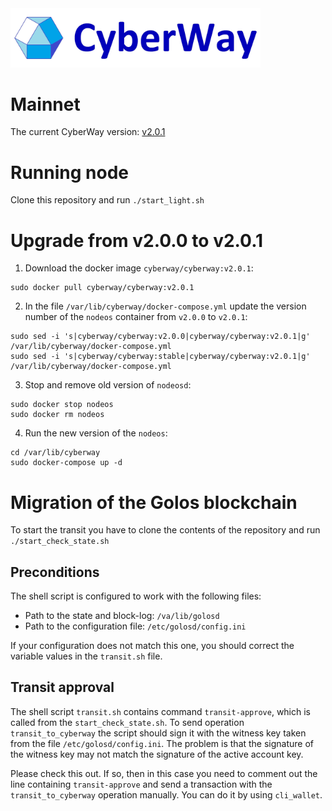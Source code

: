 <img width="400" src="./images/logo.jpg" />

# Mainnet

The current CyberWay version: [v2.0.1](https://github.com/cyberway/cyberway/releases/tag/v2.0.1)

# Running node

Clone this repository and run `./start_light.sh`

# Upgrade from v2.0.0 to v2.0.1

1. Download the docker image `cyberway/cyberway:v2.0.1`:
```
sudo docker pull cyberway/cyberway:v2.0.1
```

2. In the file `/var/lib/cyberway/docker-compose.yml` update the version number of the `nodeos` container from `v2.0.0` to `v2.0.1`:
```
sudo sed -i 's|cyberway/cyberway:v2.0.0|cyberway/cyberway:v2.0.1|g' /var/lib/cyberway/docker-compose.yml
sudo sed -i 's|cyberway/cyberway:stable|cyberway/cyberway:v2.0.1|g' /var/lib/cyberway/docker-compose.yml
```

3. Stop and remove old version of `nodeosd`:
```
sudo docker stop nodeos
sudo docker rm nodeos
```

4. Run the new version of the `nodeos`:
```
cd /var/lib/cyberway
sudo docker-compose up -d
```

# Migration of the Golos blockchain

To start the transit you have to clone the contents of the repository and run `./start_check_state.sh`

## Preconditions

The shell script is configured to work with the following files:
- Path to the state and block-log: `/va/lib/golosd`
- Path to the configuration file: `/etc/golosd/config.ini`

If your configuration does not match this one, you should correct the variable values in the `transit.sh` file.

## Transit approval

The shell script `transit.sh` contains command `transit-approve`, which is called from the `start_check_state.sh`. To send operation `transit_to_cyberway` the script should sign it with the witness key taken from the file `/etc/golosd/config.ini`. The problem is that the signature of the witness key may not match the signature of the active account key. 

Please check this out. If so, then in this case you need to comment out the line containing `transit-approve` and send a transaction with the `transit_to_cyberway` operation manually. You can do it by using `cli_wallet`.
